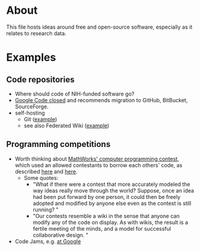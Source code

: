 # About
This file hosts ideas around free and open-source software, especially as it relates to research data.

# Examples
## Code repositories
* Where should code of NIH-funded software go?
* [Google Code closed](http://google-opensource.blogspot.com/2015/03/farewell-to-google-code.html) and recommends migration to GitHub, BitBucket, SourceForge.
* self-hosting 
  * Git ([example](https://git.wikimedia.org/)) 
  * see also Federated Wiki ([example](http://daniel.asia.wiki.org/))

## Programming competitions
* Worth thinking about [MathWorks' computer programming contest](http://mathworks.com/matlabcentral/contest/), which used an  allowed contestants to borrow each others' code, as described [here](https://books.google.de/books?id=afqfFW8WV9cC&pg=PA60&lpg=PA60&dq=MathWorks%27+computer+programming+contest&source=bl&ots=p-zsUKqiCG&sig=Yqf_WXEUZNItX8DSggut3PwT_6I&hl=en&sa=X&ei=u8PSVJTRNsWt7ga0joHgBg&ved=0CEUQ6AEwBg#v=onepage&q=MathWorks%27%20computer%20programming%20contest&f=false) and [here](http://www.starchamber.com/gulley/pubs/tweaking/tweaking.html).
  * Some quotes: 
    * "What if there were a contest that more accurately modeled the way ideas really move through the world? Suppose, once an idea had been put forward by one person, it could then be freely adopted and modified by anyone else even as the contest is still running? "
    * "Our contests resemble a wiki in the sense that anyone can modify any of the code on display. As with wikis, the result is a fertile meeting of the minds, and a model for successful collaborative design. "
* Code Jams, e.g. [at Google](https://code.google.com/codejam)
